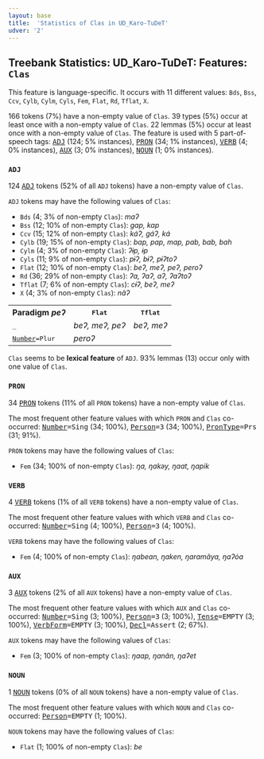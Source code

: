 ```yaml
---
layout: base
title:  'Statistics of Clas in UD_Karo-TuDeT'
udver: '2'
---
```


## Treebank Statistics: UD_Karo-TuDeT: Features: `Clas`

This feature is language-specific.
It occurs with 11 different values: `Bds`, `Bss`, `Ccv`, `Cylb`, `Cylm`, `Cyls`, `Fem`, `Flat`, `Rd`, `Tflat`, `X`.

166 tokens (7%) have a non-empty value of `Clas`.
39 types (5%) occur at least once with a non-empty value of `Clas`.
22 lemmas (5%) occur at least once with a non-empty value of `Clas`.
The feature is used with 5 part-of-speech tags: <tt><a href="arr_tudet-pos-ADJ.html">ADJ</a></tt> (124; 5% instances), <tt><a href="arr_tudet-pos-PRON.html">PRON</a></tt> (34; 1% instances), <tt><a href="arr_tudet-pos-VERB.html">VERB</a></tt> (4; 0% instances), <tt><a href="arr_tudet-pos-AUX.html">AUX</a></tt> (3; 0% instances), <tt><a href="arr_tudet-pos-NOUN.html">NOUN</a></tt> (1; 0% instances).

### `ADJ`

124 <tt><a href="arr_tudet-pos-ADJ.html">ADJ</a></tt> tokens (52% of all `ADJ` tokens) have a non-empty value of `Clas`.

`ADJ` tokens may have the following values of `Clas`:

* `Bds` (4; 3% of non-empty `Clas`): <em>maʔ</em>
* `Bss` (12; 10% of non-empty `Clas`): <em>gap, kap</em>
* `Ccv` (15; 12% of non-empty `Clas`): <em>káʔ, gáʔ, ká</em>
* `Cylb` (19; 15% of non-empty `Clas`): <em>bap, pap, map, pab, bab, bah</em>
* `Cylm` (4; 3% of non-empty `Clas`): <em>ʔɨp, ɨp</em>
* `Cyls` (11; 9% of non-empty `Clas`): <em>pɨʔ, bɨʔ, pɨʔtoʔ</em>
* `Flat` (12; 10% of non-empty `Clas`): <em>beʔ, meʔ, peʔ, peroʔ</em>
* `Rd` (36; 29% of non-empty `Clas`): <em>ʔa, ʔaʔ, aʔ, ʔaʔtoʔ</em>
* `Tflat` (7; 6% of non-empty `Clas`): <em>cɨʔ, beʔ, meʔ</em>
* `X` (4; 3% of non-empty `Clas`): <em>nãʔ</em>

<table>
  <tr><th>Paradigm <i>peʔ</i></th><th><tt>Flat</tt></th><th><tt>Tflat</tt></th></tr>
  <tr><td><tt>_</tt></td><td><em>beʔ, meʔ, peʔ</em></td><td><em>beʔ, meʔ</em></td></tr>
  <tr><td><tt><tt><a href="arr_tudet-feat-Number.html">Number</a></tt><tt>=Plur</tt></tt></td><td><em>peroʔ</em></td><td></td></tr>
</table>

`Clas` seems to be **lexical feature** of `ADJ`. 93% lemmas (13) occur only with one value of `Clas`.

### `PRON`

34 <tt><a href="arr_tudet-pos-PRON.html">PRON</a></tt> tokens (11% of all `PRON` tokens) have a non-empty value of `Clas`.

The most frequent other feature values with which `PRON` and `Clas` co-occurred: <tt><a href="arr_tudet-feat-Number.html">Number</a></tt><tt>=Sing</tt> (34; 100%), <tt><a href="arr_tudet-feat-Person.html">Person</a></tt><tt>=3</tt> (34; 100%), <tt><a href="arr_tudet-feat-PronType.html">PronType</a></tt><tt>=Prs</tt> (31; 91%).

`PRON` tokens may have the following values of `Clas`:

* `Fem` (34; 100% of non-empty `Clas`): <em>ŋa, ŋakəy, ŋaat, ŋapik</em>

### `VERB`

4 <tt><a href="arr_tudet-pos-VERB.html">VERB</a></tt> tokens (1% of all `VERB` tokens) have a non-empty value of `Clas`.

The most frequent other feature values with which `VERB` and `Clas` co-occurred: <tt><a href="arr_tudet-feat-Number.html">Number</a></tt><tt>=Sing</tt> (4; 100%), <tt><a href="arr_tudet-feat-Person.html">Person</a></tt><tt>=3</tt> (4; 100%).

`VERB` tokens may have the following values of `Clas`:

* `Fem` (4; 100% of non-empty `Clas`): <em>ŋabean, ŋaken, ŋaramãya, ŋaʔóa</em>

### `AUX`

3 <tt><a href="arr_tudet-pos-AUX.html">AUX</a></tt> tokens (2% of all `AUX` tokens) have a non-empty value of `Clas`.

The most frequent other feature values with which `AUX` and `Clas` co-occurred: <tt><a href="arr_tudet-feat-Number.html">Number</a></tt><tt>=Sing</tt> (3; 100%), <tt><a href="arr_tudet-feat-Person.html">Person</a></tt><tt>=3</tt> (3; 100%), <tt><a href="arr_tudet-feat-Tense.html">Tense</a></tt><tt>=EMPTY</tt> (3; 100%), <tt><a href="arr_tudet-feat-VerbForm.html">VerbForm</a></tt><tt>=EMPTY</tt> (3; 100%), <tt><a href="arr_tudet-feat-Decl.html">Decl</a></tt><tt>=Assert</tt> (2; 67%).

`AUX` tokens may have the following values of `Clas`:

* `Fem` (3; 100% of non-empty `Clas`): <em>ŋaap, ŋanãn, ŋaʔet</em>

### `NOUN`

1 <tt><a href="arr_tudet-pos-NOUN.html">NOUN</a></tt> tokens (0% of all `NOUN` tokens) have a non-empty value of `Clas`.

The most frequent other feature values with which `NOUN` and `Clas` co-occurred: <tt><a href="arr_tudet-feat-Person.html">Person</a></tt><tt>=EMPTY</tt> (1; 100%).

`NOUN` tokens may have the following values of `Clas`:

* `Flat` (1; 100% of non-empty `Clas`): <em>be</em>

